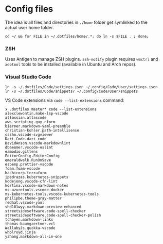 # Config files

The idea is all files and directories in `./home` folder get symlinked to the actual user home folder.

    cd ~/ && for FILE in ~/.dotfiles/home/.*; do ln -s $FILE . ; done;

### ZSH

Uses Antigen to manage ZSH plugins.
`zsh-notify` plugin requires `wmctrl` and `xdotool` tools to be installed (available in Ubuntu and Arch repos).

### Visual Studio Code

```
ln -s ~/.dotfiles/Code/settings.json ~/.config/Code/User/settings.json
ln -s ~/.dotfiles/Code/snippets/ ~/.config/Code/User/snippets
```

VS Code extensions via `code --list-extensions` command:

```
❯ .dotfiles master* code --list-extensions
alexclewontin.make-lsp-vscode
atlassian.atlascode
aws-scripting-guy.cform
bierner.markdown-yaml-preamble
christian-kohler.path-intellisense
cssho.vscode-svgviewer
Dart-Code.dart-code
DavidAnson.vscode-markdownlint
dbaeumer.vscode-eslint
eamodio.gitlens
EditorConfig.EditorConfig
emeraldwalk.RunOnSave
esbenp.prettier-vscode
foam.foam-vscode
hashicorp.terraform
ipedrazas.kubernetes-snippets
kddejong.vscode-cfn-lint
kortina.vscode-markdown-notes
ms-azuretools.vscode-docker
ms-kubernetes-tools.vscode-kubernetes-tools
philipbe.theme-gray-matter
redhat.vscode-yaml
shd101wyy.markdown-preview-enhanced
streetsidesoftware.code-spell-checker
streetsidesoftware.code-spell-checker-polish
tchayen.markdown-links
thomas-baumgaertner.vcl
WallabyJs.quokka-vscode
wholroyd.jinja
yzhang.markdown-all-in-one
```
